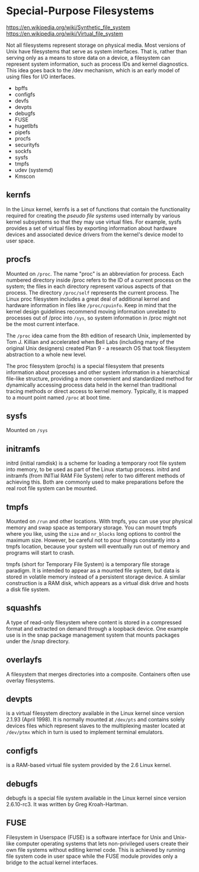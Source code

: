 # Special-Purpose Filesystems

https://en.wikipedia.org/wiki/Synthetic_file_system
https://en.wikipedia.org/wiki/Virtual_file_system

Not all filesystems represent storage on physical media. Most versions of Unix have filesystems that serve as system interfaces. That is, rather than serving only as a means to store data on a device, a filesystem can represent system information, such as process IDs and kernel diagnostics. This idea goes back to the /dev mechanism, which is an early model of using files for I/O interfaces.

- bpffs
- configfs
- devfs
- devpts
- debugfs
- FUSE
- hugetlbfs
- pipefs
- procfs
- securityfs
- sockfs
- sysfs
- tmpfs
- udev (systemd)
- Kmscon

## kernfs
In the Linux kernel, kernfs is a set of functions that contain the functionality required for creating the *pseudo file systems* used internally by various kernel subsystems so that they may use virtual files. For example, sysfs provides a set of virtual files by exporting information about hardware devices and associated device drivers from the kernel's device model to user space.

## procfs
Mounted on `/proc`. The name "proc" is an abbreviation for process. Each numbered directory inside /proc refers to the ID of a current process on the system; the files in each directory represent various aspects of that process. The directory `/proc/self` represents the current process. The Linux proc filesystem includes a great deal of additional kernel and hardware information in files like `/proc/cpuinfo`. Keep in mind that the kernel design guidelines recommend moving information unrelated to processes out of /proc into `/sys`, so system information in /proc might not be the most current interface.

The `/proc` idea came from the 8th edition of research Unix, implemented by Tom J. Killian and accelerated when Bell Labs (including many of the original Unix designers) created Plan 9 - a research OS that took filesystem abstraction to a whole new level.

The proc filesystem (procfs) is a special filesystem that presents information about processes and other system information in a hierarchical file-like structure, providing a more convenient and standardized method for dynamically accessing process data held in the kernel than traditional tracing methods or direct access to kernel memory. Typically, it is mapped to a mount point named `/proc` at boot time.

## sysfs
Mounted on `/sys`

## initramfs
initrd (initial ramdisk) is a scheme for loading a temporary root file system into memory, to be used as part of the Linux startup process. initrd and initramfs (from INITial RAM File System) refer to two different methods of achieving this. Both are commonly used to make preparations before the real root file system can be mounted.

## tmpfs
Mounted on `/run` and other locations. With tmpfs, you can use your physical memory and swap space as temporary storage. You can mount tmpfs where you like, using the `size` and `nr_blocks` long options to control the maximum size. However, be careful not to pour things constantly into a tmpfs location, because your system will eventually run out of memory and programs will start to crash.

tmpfs (short for Temporary File System) is a temporary file storage paradigm. It is intended to appear as a mounted file system, but data is stored in volatile memory instead of a persistent storage device. A similar construction is a RAM disk, which appears as a virtual disk drive and hosts a disk file system.

## squashfs
A type of read-only filesystem where content is stored in a compressed format and extracted on demand through a loopback device. One example use is in the snap package management system that mounts packages under the /snap directory.

## overlayfs
A filesystem that merges directories into a composite. Containers often use overlay filesystems.

## devpts
is a virtual filesystem directory available in the Linux kernel since version 2.1.93 (April 1998). It is normally mounted at `/dev/pts` and contains solely devices files which represent slaves to the multiplexing master located at `/dev/ptmx` which in turn is used to implement terminal emulators.

## configfs
is a RAM-based virtual file system provided by the 2.6 Linux kernel.

## debugfs
debugfs is a special file system available in the Linux kernel since version 2.6.10-rc3. It was written by Greg Kroah-Hartman.

## FUSE
Filesystem in Userspace (FUSE) is a software interface for Unix and Unix-like computer operating systems that lets non-privileged users create their own file systems without editing kernel code. This is achieved by running file system code in user space while the FUSE module provides only a bridge to the actual kernel interfaces.
